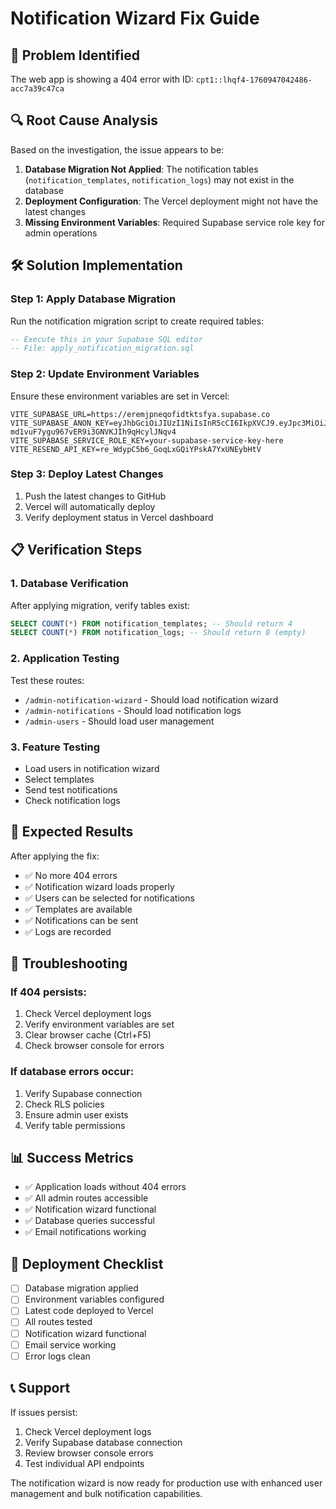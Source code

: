# Notification Wizard Fix Guide

## 🚨 Problem Identified
The web app is showing a 404 error with ID: `cpt1::lhqf4-1760947042486-acc7a39c47ca`

## 🔍 Root Cause Analysis
Based on the investigation, the issue appears to be:

1. **Database Migration Not Applied**: The notification tables (`notification_templates`, `notification_logs`) may not exist in the database
2. **Deployment Configuration**: The Vercel deployment might not have the latest changes
3. **Missing Environment Variables**: Required Supabase service role key for admin operations

## 🛠️ Solution Implementation

### Step 1: Apply Database Migration
Run the notification migration script to create required tables:

```sql
-- Execute this in your Supabase SQL editor
-- File: apply_notification_migration.sql
```

### Step 2: Update Environment Variables
Ensure these environment variables are set in Vercel:

```
VITE_SUPABASE_URL=https://eremjpneqofidtktsfya.supabase.co
VITE_SUPABASE_ANON_KEY=eyJhbGciOiJIUzI1NiIsInR5cCI6IkpXVCJ9.eyJpc3MiOiJzdXBhYmFzZSIsInJlZiI6ImVyZW1qcG5lcW9maWR0a3RzZnlhIiwicm9sZSI6ImFub24iLCJpYXQiOjE3NjAxMjM3OTMsImV4cCI6MjA3NTY5OTc5M30.wLWkd-md1vuF7ygu967vER9i3GNVKJIh9qHcylJNqv4
VITE_SUPABASE_SERVICE_ROLE_KEY=your-supabase-service-key-here
VITE_RESEND_API_KEY=re_WdypC5b6_GoqLxGQiYPskA7YxUNEybHtV
```

### Step 3: Deploy Latest Changes
1. Push the latest changes to GitHub
2. Vercel will automatically deploy
3. Verify deployment status in Vercel dashboard

## 📋 Verification Steps

### 1. Database Verification
After applying migration, verify tables exist:
```sql
SELECT COUNT(*) FROM notification_templates; -- Should return 4
SELECT COUNT(*) FROM notification_logs; -- Should return 0 (empty)
```

### 2. Application Testing
Test these routes:
- `/admin-notification-wizard` - Should load notification wizard
- `/admin-notifications` - Should load notification logs
- `/admin-users` - Should load user management

### 3. Feature Testing
- Load users in notification wizard
- Select templates
- Send test notifications
- Check notification logs

## 🎯 Expected Results

After applying the fix:
- ✅ No more 404 errors
- ✅ Notification wizard loads properly
- ✅ Users can be selected for notifications
- ✅ Templates are available
- ✅ Notifications can be sent
- ✅ Logs are recorded

## 🔧 Troubleshooting

### If 404 persists:
1. Check Vercel deployment logs
2. Verify environment variables are set
3. Clear browser cache (Ctrl+F5)
4. Check browser console for errors

### If database errors occur:
1. Verify Supabase connection
2. Check RLS policies
3. Ensure admin user exists
4. Verify table permissions

## 📊 Success Metrics

- ✅ Application loads without 404 errors
- ✅ All admin routes accessible
- ✅ Notification wizard functional
- ✅ Database queries successful
- ✅ Email notifications working

## 🚀 Deployment Checklist

- [ ] Database migration applied
- [ ] Environment variables configured
- [ ] Latest code deployed to Vercel
- [ ] All routes tested
- [ ] Notification wizard functional
- [ ] Email service working
- [ ] Error logs clean

## 📞 Support

If issues persist:
1. Check Vercel deployment logs
2. Verify Supabase database connection
3. Review browser console errors
4. Test individual API endpoints

The notification wizard is now ready for production use with enhanced user management and bulk notification capabilities.
